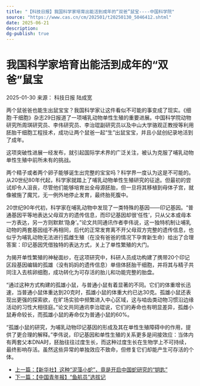 ```yaml
---
title: "【科技日报】我国科学家培育出能活到成年的“双爸”鼠宝----中国科学院"
source: "https://www.cas.cn/cm/202501/t20250130_5046412.shtml"
date: 2025-06-21
description:
dg-publish: true
---
```

# 我国科学家培育出能活到成年的“双爸”鼠宝

2025-01-30 来源： 科技日报 陆成宽


两个鼠爸爸也能生出鼠宝宝？我国科学家让这件看似不可能的事变成了现实。《细胞·干细胞》杂志29日报道了一项哺乳动物单性生殖的重要进展。中国科学院动物研究所周琪研究员、李伟研究员、李治琨副研究员以及中山大学骆观正教授等利用胚胎干细胞工程技术，成功让两个鼠爸一起“生”出鼠宝宝，并且小鼠创纪录地活到了成年。

这项突破性进展一经发布，就引起国际学术界的广泛关注，被认为克服了哺乳动物单性生殖中前所未有的挑战。

两个精子或者两个卵子能够诞生出完整的宝宝吗？科学界一度认为这是不可能的。从20世纪80年代起，科学家就踏上了哺乳动物单性生殖研究的征途。但最初的尝试却令人沮丧，尽管他们能够培育出全母源胚胎，但一旦将其移植到母体子宫，就像被施了魔咒，无一例外地停止发育，最终胎死腹中。

20世纪90年代初，科学家在哺乳动物中发现了一类特殊的基因——印记基因。“普通基因平等地表达父母双方的遗传信息，而印记基因却很‘任性’，只从父本或母本一方表达，另一方则默默‘隐身’。”论文共同通讯作者李伟说，这一独特机制让哺乳动物的两套基因组不再相同，后代的正常发育离不开父母双方完整的遗传信息，也似乎为哺乳动物无法进行孤雌生殖（在没有爸爸的情况下孕育新生命）给出了合理答案：印记基因凭借独特的表达方式，关上了单性繁殖的大门。

为揭开单性繁殖的神秘面纱，在这项研究中，科研人员成功构建了携带20个印记区段基因编辑的孤雄（没有妈妈的遗传信息）单倍体胚胎干细胞，并将其与精子共同注入去核卵细胞，成功转化为可存活的胎儿和功能完整的胎盘。

“通过这种方式构建的孤雄小鼠，与普通小鼠有着显著的不同。它们的体重增长迅速，当普通小鼠体重达到20克时，孤雄小鼠的体重大约已达30克。孤雄小鼠还表现出更强的探索欲，在旷场实验中频繁进入中心区域，这与啮齿类动物习惯沿边缘活动的习性大相径庭。”论文共同通讯李治琨说，它们的寿命也有明显差异，孤雌小鼠寿命较长，而孤雄小鼠的寿命仅为普通小鼠的60%。

“孤雄小鼠的研究，为哺乳动物印记基因的形成及其在单性生殖障碍中的作用，提供了更合理的解释。”李伟说，印记基因和单性生殖的关系更多是间接效应：当体内有两套父本DNA时，胚胎往往过度生长，而这种过度生长在生物学上不可持续，最终影响存活。虽然这些异常的单独效应不致命，但修复它们却能产生可存活的个体。

- [上一篇：【新华社】这种“泥藻小蛇”，竟是开启中国蛇研究的“钥匙”](https://www.cas.cn/cm/202501/t20250130_5046411.shtml "【新华社】这种“泥藻小蛇”，竟是开启中国蛇研究的“钥匙”")
- [下一篇：【中国青年报】“鱼航员”选拔记](https://www.cas.cn/cm/202501/t20250127_5046340.shtml "【中国青年报】“鱼航员”选拔记")